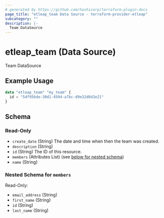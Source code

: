 ```yaml
---
# generated by https://github.com/hashicorp/terraform-plugin-docs
page_title: "etleap_team Data Source - terraform-provider-etleap"
subcategory: ""
description: |-
  Team DataSource
---
```


# etleap_team (Data Source)

Team DataSource

## Example Usage

```terraform
data "etleap_team" "my_team" {
  id = "54f956de-30d1-4594-a7bc-d9e32d8d2e21"
}
```

<!-- schema generated by tfplugindocs -->
## Schema

### Read-Only

- `create_date` (String) The date and time when then the team was created.
- `description` (String)
- `id` (String) The ID of this resource.
- `members` (Attributes List) (see [below for nested schema](#nestedatt--members))
- `name` (String)

<a id="nestedatt--members"></a>
### Nested Schema for `members`

Read-Only:

- `email_address` (String)
- `first_name` (String)
- `id` (String)
- `last_name` (String)


